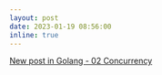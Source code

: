 ```yaml
---
layout: post
date: 2023-01-19 08:56:00
inline: true
---
```


<a href="https://seyoungnam.github.io/go/02-concurrency/">New post in Golang - 02 Concurrency</a>
